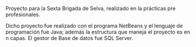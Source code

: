 Proyecto para la Sexta Brigada de Selva, realizado en la prácticas pre profesionales.

Dicho proyecto fue realizado con el programa NetBeans y el lenguaje de programación fue Java; además la estructura que maneja el proyecto es en n capas. El gestor de Base de datos fue SQL Server. 
